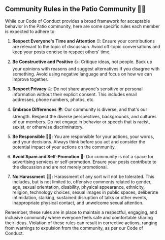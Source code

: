 ## Community Rules in the Patio Community 📜🧭

While our Code of Conduct provides a broad framework for acceptable behavior in the Patio community, here are some specific rules each member is expected to adhere to:

1.  **Respect Everyone's Time and Attention**  ⏰: Ensure your contributions are relevant to the topic of discussion. Avoid off-topic conversations and keep your posts concise to respect others' time.
    
2.  **Be Constructive and Positive**  👍: Critique ideas, not people. Back up your opinions with reasons and suggest alternatives if you disagree with something. Avoid using negative language and focus on how we can improve together.
    
3.  **Respect Privacy**  🤐: Do not share anyone's sensitive or personal information without their explicit consent. This includes email addresses, phone numbers, photos, etc.
    
4.  **Embrace Differences**  🌍: Our community is diverse, and that's our strength. Respect the diverse perspectives, backgrounds, and cultures of our members. Do not engage in behavior or speech that is racist, sexist, or otherwise discriminatory.
    
5.  **Be Responsible**  🧗‍♀️: You are responsible for your actions, your words, and your decisions. Always think before you act and consider the potential impact of your actions on the community.
    
6.  **Avoid Spam and Self-Promotion**  🚫: Our community is not a space for advertising services or self-promotion. Ensure your posts contribute to the discussion and are not merely promotional.
    
7.  **No Harassment**  🙅‍♂️: Harassment of any sort will not be tolerated. This includes, but is not limited to, offensive comments related to gender, age, sexual orientation, disability, physical appearance, ethnicity, religion, technology choices, sexual images in public spaces, deliberate intimidation, stalking, sustained disruption of talks or other events, inappropriate physical contact, and unwelcome sexual attention.
    

Remember, these rules are in place to maintain a respectful, engaging, and inclusive community where everyone feels safe and comfortable sharing their ideas. Violation of these rules can result in corrective actions, ranging from warnings to expulsion from the community, as per our Code of Conduct.
